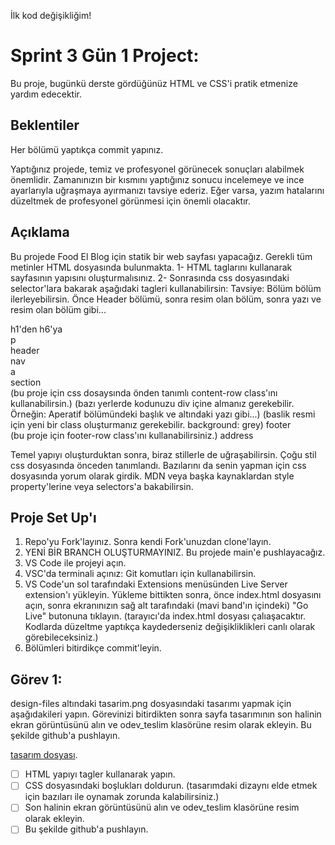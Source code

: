İlk kod değişikliğim!

# Sprint 3 Gün 1 Project:

Bu proje, bugünkü derste gördüğünüz HTML ve CSS'i pratik etmenize yardım edecektir.

## Beklentiler

Her bölümü yaptıkça commit yapınız.

Yaptığınız projede, temiz ve profesyonel görünecek sonuçları alabilmek önemlidir. Zamanınızın bir kısmını yaptığınız sonucu incelemeye ve ince ayarlarıyla uğraşmaya ayırmanızı tavsiye ederiz. Eğer varsa, yazım hatalarını düzeltmek de profesyonel görünmesi için önemli olacaktır.

## Açıklama

Bu projede Food El Blog için statik bir web sayfası yapacağız. Gerekli tüm metinler HTML dosyasında bulunmakta.
1- HTML taglarını kullanarak sayfasının yapısını oluşturmalısınız.
2- Sonrasında css dosyasındaki selector'lara bakarak aşağıdaki tagleri kullanabilirsin:
Tavsiye: Bölüm bölüm ilerleyebilirsin. Önce Header bölümü, sonra resim olan bölüm, sonra yazı ve resim olan bölüm gibi...

h1'den h6'ya<br />
p<br />
header<br />
nav<br />
a<br />
section<br /> (bu proje için css dosaysında önden tanımlı content-row class'ını kullanabilirsin.) (bazı yerlerde kodunuzu div içine almanız gerekebilir. Örneğin: Aperatif bölümündeki başlık ve altındaki yazı gibi...) (baslik resmi için yeni bir class oluşturmanız gerekebilir. background: grey)
footer<br /> (bu proje için footer-row class'ını kullanabilirsiniz.)
address

Temel yapıyı oluşturduktan sonra, biraz stillerle de uğraşabilirsin. Çoğu stil css dosyasında önceden tanımlandı. Bazılarını da senin yapman için css dosyasında yorum olarak girdik. MDN veya başka kaynaklardan style property'lerine veya selectors'a bakabilirsin.

## Proje Set Up'ı

1. Repo'yu Fork'layınız. Sonra kendi Fork'unuzdan clone'layın.
2. YENİ BİR BRANCH OLUŞTURMAYINIZ. Bu projede main'e pushlayacağız.
3. VS Code ile projeyi açın.
4. VSC'da terminali açınız: Git komutları için kullanabilirsin.
5. VS Code'un sol tarafındaki Extensions menüsünden Live Server extension'ı yükleyin. Yükleme bittikten sonra, önce index.html dosyasını açın, sonra ekranınızın sağ alt tarafındaki (mavi band'ın içindeki) "Go Live" butonuna tıklayın. (tarayıcı'da index.html dosyası çalıaşacaktır. Kodlarda düzeltme yaptıkça kaydederseniz değişikliklikleri canlı olarak görebileceksiniz.)
6. Bölümleri bitirdikçe commit'leyin.

## Görev 1:

design-files altındaki tasarim.png dosyasındaki tasarımı yapmak için aşağıdakileri yapın.
Görevinizi bitirdikten sonra sayfa tasarımının son halinin ekran görüntüsünü alın ve odev_teslim klasörüne resim olarak ekleyin. Bu şekilde github'a pushlayın.

[tasarım dosyası](https://www.figma.com/file/KXpJEFkg0KNORUw6rdwrbz/FSWeb-S3G1-UI-interface?node-id=1%3A4).

- [ ] HTML yapıyı tagler kullanarak yapın.
- [ ] CSS dosyasındaki boşlukları doldurun. (tasarımdaki dizaynı elde etmek için bazıları ile oynamak zorunda kalabilirsiniz.)
- [ ] Son halinin ekran görüntüsünü alın ve odev_teslim klasörüne resim olarak ekleyin.
- [ ] Bu şekilde github'a pushlayın.
